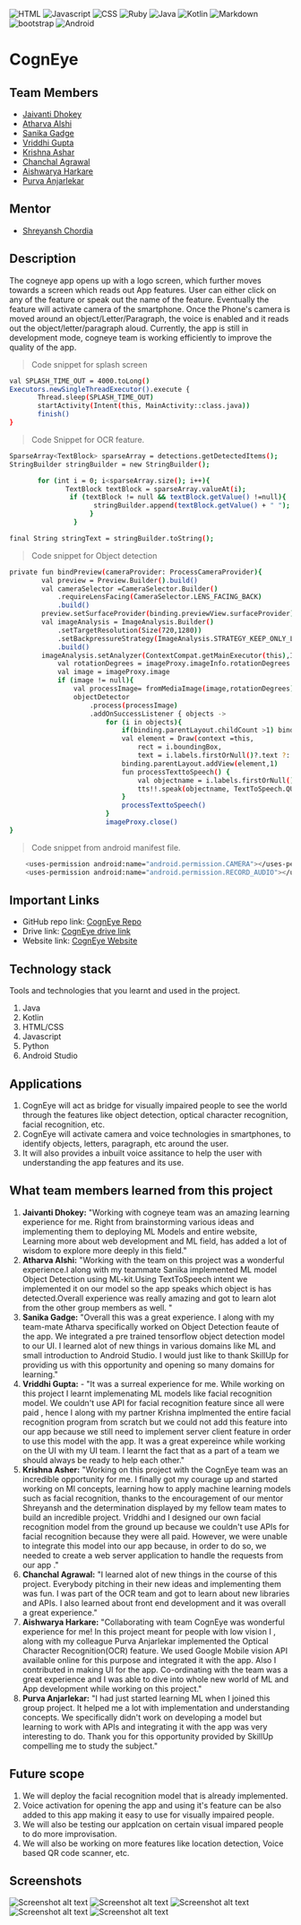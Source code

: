 ![HTML](https://img.shields.io/badge/HTML-239120?style=for-the-badge&logo=html5&logoColor=white)
![Javascript](https://img.shields.io/badge/JavaScript-F7DF1E?style=for-the-badge&logo=javascript&logoColor=black)
![CSS](https://img.shields.io/badge/CSS3-1572B6?style=for-the-badge&logo=css3&logoColor=white)
![Ruby](https://img.shields.io/badge/Ruby-CC342D?style=for-the-badge&logo=ruby&logoColor=white)
![Java](https://img.shields.io/badge/Java-ED8B00?style=for-the-badge&logo=java&logoColor=white)
![Kotlin](https://img.shields.io/badge/Kotlin-0095D5?&style=for-the-badge&logo=kotlin&logoColor=white)
![Markdown](https://img.shields.io/badge/Markdown-000000?style=for-the-badge&logo=markdown&logoColor=white)
![bootstrap](https://img.shields.io/badge/Bootstrap-563D7C?style=for-the-badge&logo=bootstrap&logoColor=white)
![Android](https://img.shields.io/badge/Android-3DDC84?style=for-the-badge&logo=android&logoColor=whi)
# CognEye

## Team Members
* [Jaivanti Dhokey](https://github.com/jaivanti)
* [Atharva Alshi](https://github.com/atharva1608)
* [Sanika Gadge](https://github.com/Sanikagadge15)
* [Vriddhi Gupta](https://github.com/Vriddhigupta)
* [Krishna Ashar](https://github.com/Krishna26Ashar)
* [Chanchal Agrawal](https://github.com/chanchal221b)
* [Aishwarya Harkare](https://github.com/Aishwarya856)
* [Purva Anjarlekar](https://github.com/Caddonix)

## Mentor
* [Shreyansh Chordia](https://github.com/shreyanshchordia)

## Description
The cogneye app opens up with a logo screen, which further moves towards a screen which reads out App features. User can either click on any of the feature or speak out the name of the feature. Eventually the feature will activate camera of the smartphone. Once the Phone's camera is moved around an object/Letter/Paragraph, the voice is enabled and it reads out the object/letter/paragraph aloud.
Currently, the app is still in development mode, cogneye team is working efficiently to improve the quality of the app.
> Code snippet for splash screen
```bash
val SPLASH_TIME_OUT = 4000.toLong()
Executors.newSingleThreadExecutor().execute {
       Thread.sleep(SPLASH_TIME_OUT)
       startActivity(Intent(this, MainActivity::class.java))
       finish()
}
```

>Code Snippet for OCR feature.

```bash
SparseArray<TextBlock> sparseArray = detections.getDetectedItems();
StringBuilder stringBuilder = new StringBuilder();

       for (int i = 0; i<sparseArray.size(); i++){
              TextBlock textBlock = sparseArray.valueAt(i);
               if (textBlock != null && textBlock.getValue() !=null){
                     stringBuilder.append(textBlock.getValue() + " ");
                    }
                }

final String stringText = stringBuilder.toString();
```

> Code snippet for Object detection
```bash
private fun bindPreview(cameraProvider: ProcessCameraProvider){
        val preview = Preview.Builder().build()
        val cameraSelector =CameraSelector.Builder()
            .requireLensFacing(CameraSelector.LENS_FACING_BACK)
            .build()
        preview.setSurfaceProvider(binding.previewView.surfaceProvider)
        val imageAnalysis = ImageAnalysis.Builder()
            .setTargetResolution(Size(720,1280))
            .setBackpressureStrategy(ImageAnalysis.STRATEGY_KEEP_ONLY_LATEST)
            .build()
        imageAnalysis.setAnalyzer(ContextCompat.getMainExecutor(this),ImageAnalysis.Analyzer{ imageProxy ->
            val rotationDegrees = imageProxy.imageInfo.rotationDegrees
            val image = imageProxy.image
            if (image != null){
                val processImage= fromMediaImage(image,rotationDegrees)
                objectDetector
                    .process(processImage)
                    .addOnSuccessListener { objects ->
                        for (i in objects){
                            if(binding.parentLayout.childCount >1) binding.parentLayout.removeViewAt(1)
                            val element = Draw(context =this,
                                rect = i.boundingBox,
                                text = i.labels.firstOrNull()?.text ?: "Undefined")
                            binding.parentLayout.addView(element,1)
                            fun processTexttoSpeech() {
                                val objectname = i.labels.firstOrNull()?.text ?: "Undefined"
                                tts!!.speak(objectname, TextToSpeech.QUEUE_FLUSH, null, "")
                            }
                            processTexttoSpeech()
                        }
                        imageProxy.close()
}
```

>Code snippet from android manifest file.
```bash
    <uses-permission android:name="android.permission.CAMERA"></uses-permission>
    <uses-permission android:name="android.permission.RECORD_AUDIO"></uses-permission>
```

<!--Don't forget to replace the link here with **_your own Github repository_** link. -->

## Important Links

* GitHub repo link: [CognEye Repo](https://github.com/CognEye/CognEye)
* Drive link: [CognEye drive link](https://drive.google.com/drive/folders/1pjNYFkQNOuKjL1RA7lDQqLeqY4qTpyS_?usp=sharing)
* Website link: [CognEye Website](https://cogneye.github.io/)

## Technology stack

Tools and technologies that you learnt and used in the project.

1. Java
2. Kotlin
3. HTML/CSS
4. Javascript
5. Python
6. Android Studio

## Applications
1. CognEye will act as bridge for visually impaired people to see the world through the features like object detection, optical character recognition, facial recognition, etc.
2. CognEye will activate camera and voice technologies in smartphones, to identify objects, letters, paragraph, etc around the user.
3. It will also provides a inbuilt voice assitance to help the user with understanding the app features and its use.

## What team members learned from this project



1. **Jaivanti Dhokey:** "Working with cogneye team was an amazing learning experience for me. Right from brainstorming various ideas and implementing them to deploying ML Models and entire website, Learning more about web development and ML field, has added a lot of wisdom to explore more deeply in this field."
2. **Atharva Alshi:** "Working with the team on this project was a wonderful experience.I along with my teammate Sanika implemented ML model Object Detection using ML-kit.Using TextToSpeech intent we implemented it on our model so the app speaks which object is has detected.Overall experience was really amazing and got to learn alot from the other group members as well. "
3.  **Sanika Gadge:** "Overall this was a great experience. I along with my team-mate Atharva specifically worked on Object Detection feaute of the app. We integrated a pre trained tensorflow object detection model to our UI. I learned alot of new things in various domains like ML and small introduction to Android Studio. I would just like to thank SkillUp for providing us with this opportunity and opening so many domains for learning." 
4. **Vriddhi Gupta:** - "It was a surreal experience for me. While working on this project I learnt implemenating ML models like facial recognition model. We couldn't use API for facial recognition feature since all were paid , hence I along with my partner Krishna implmented the entire facial recognition program from scratch but we could not add  this feature into our app because we still need to implement server client feature in order to use this model with the app. It was a great expereince while working on the UI with my UI team. I learnt the fact that as a part of a team we should always be ready to help each other."
5. **Krishna Asher:** "Working on this project with the CognEye team was an incredible opportunity for me. I finally got my courage up and started working on Ml concepts, learning how to apply machine learning models such as facial recognition, thanks to the encouragement of our mentor Shreyansh and the determination displayed by my fellow team mates to build an incredible project. Vriddhi and I designed our own facial recognition model from the ground up because we couldn't use APIs for facial recognition because they were all paid. However, we were unable to integrate this model into our app because, in order to do so, we needed to create a web server application to handle the requests from our app ."
6. **Chanchal Agrawal:** "I learned alot of new things in the course of this project. Everybody pitching in their new ideas and implementing them was fun. I was part of the OCR team and got to learn about new libraries and APIs. I also learned about front end development and it was overall a great experience."
7. **Aishwarya Harkare:** "Collaborating with team CognEye was wonderful experience for me! In this project meant for people with low vision I , along with my colleague Purva Anjarlekar implemented the Optical Character Recognition(OCR) feature. We used Google Mobile vision API available online for this purpose and integrated it with the app. Also I contributed in making UI for the app. Co-ordinating with the team was a great experience and I  was able to dive into whole new world of ML and App development while working on this project." 
8. **Purva Anjarlekar:** "I had just started learning ML when I joined this group project. It helped me a lot with implementation and understanding concepts. We specifically didn't work on developing a model but learning to work with APIs and integrating it with the app was very interesting to do. Thank you for this opportunity provided by SkillUp compelling me to study the subject."

## Future scope
1. We will deploy the facial recognition model that is already implemented.
2. Voice activation for opening the app and using it's feature can be also added to this app making it easy to use for visually impaired people.
3. We will also be testing our applcation on certain visual impared people to do more improvisation.
4. We will also be working on more features like location detection, Voice based QR code scanner, etc.

## Screenshots

![Screenshot alt text](https://github.com/Vriddhigupta/CognEye-1/blob/main/WhatsApp%20Image%202021-05-21%20at%202.10.08%20PM%20(4).jpeg)
![Screenshot alt text](https://github.com/Vriddhigupta/CognEye-1/blob/main/WhatsApp%20Image%202021-05-21%20at%202.10.08%20PM%20(3).jpeg)
![Screenshot alt text](https://github.com/Vriddhigupta/CognEye-1/blob/main/WhatsApp%20Image%202021-05-21%20at%202.10.08%20PM%20(2).jpeg)
![Screenshot alt text](https://github.com/Vriddhigupta/CognEye-1/blob/main/WhatsApp%20Image%202021-05-21%20at%202.10.08%20PM%20(1).jpeg)
![Screenshot alt text](https://github.com/Vriddhigupta/CognEye-1/blob/main/WhatsApp%20Image%202021-05-21%20at%202.10.08%20PM.jpeg)
